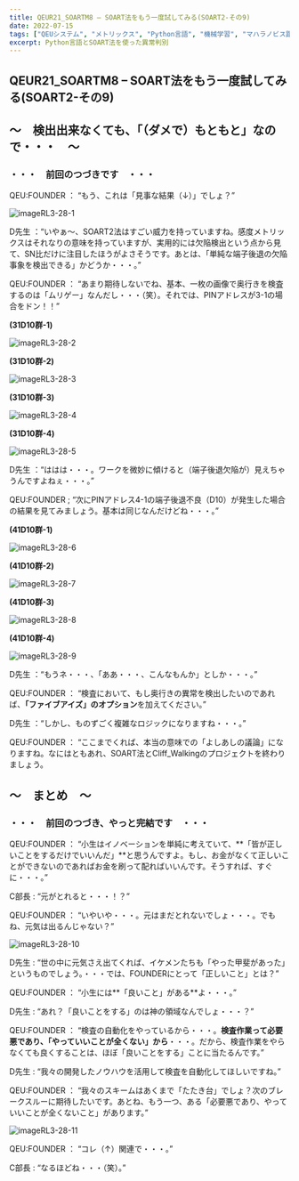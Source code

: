 ```yaml
---
title: QEUR21_SOARTM8 – SOART法をもう一度試してみる(SOART2-その9)
date: 2022-07-15
tags: ["QEUシステム", "メトリックス", "Python言語", "機械学習", "マハラノビス距離", "DX", "Blender", "SOART法", "異常判別"]
excerpt: Python言語とSOART法を使った異常判別
---
```


## QEUR21_SOARTM8 – SOART法をもう一度試してみる(SOART2-その9)

## ～　検出出来なくても、「（ダメで）もともと」なので・・・　～

### ・・・　前回のつづきです　・・・

QEU:FOUNDER ： “もう、これは「見事な結果（↓）」でしょ？”

![imageRL3-28-1](/2022-07-15-QEUR21_SOARTM8/imageRL3-28-1.jpg)

D先生 ：“いやぁ～、SOART2法はすごい威力を持っていますね。感度メトリックスはそれなりの意味を持っていますが、実用的には欠陥検出という点から見て、SN比だけに注目したほうがよさそうです。あとは、「単純な端子後退の欠陥事象を検出できる」かどうか・・・。”

QEU:FOUNDER ： “あまり期待しないでね、基本、一枚の画像で奥行きを検査するのは「ムリゲー」なんだし・・・（笑）。それでは、PINアドレスが3-1の場合をドン！！”

**(31D10群-1)**

![imageRL3-28-2](/2022-07-15-QEUR21_SOARTM8/imageRL3-28-2.jpg)

**(31D10群-2)**

![imageRL3-28-3](/2022-07-15-QEUR21_SOARTM8/imageRL3-28-3.jpg)

**(31D10群-3)**

![imageRL3-28-4](/2022-07-15-QEUR21_SOARTM8/imageRL3-28-4.jpg)

**(31D10群-4)**

![imageRL3-28-5](/2022-07-15-QEUR21_SOARTM8/imageRL3-28-5.jpg)

D先生 ：“ははは・・・。ワークを微妙に傾けると（端子後退欠陥が）見えちゃうんですよねぇ・・・。”

QEU:FOUNDER ; “次にPINアドレス4-1の端子後退不良（D10）が発生した場合の結果を見てみましょう。基本は同じなんだけどね・・・。”

**(41D10群-1)**

![imageRL3-28-6](/2022-07-15-QEUR21_SOARTM8/imageRL3-28-6.jpg)

**(41D10群-2)**

![imageRL3-28-7](/2022-07-15-QEUR21_SOARTM8/imageRL3-28-7.jpg)

**(41D10群-3)**

![imageRL3-28-8](/2022-07-15-QEUR21_SOARTM8/imageRL3-28-8.jpg)

**(41D10群-4)**

![imageRL3-28-9](/2022-07-15-QEUR21_SOARTM8/imageRL3-28-9.jpg)

D先生 ：“もうネ・・・、「ああ・・・、こんなもんか」としか・・・。”

QEU:FOUNDER ： “検査において、もし奥行きの異常を検出したいのであれば、**「ファイブアイズ」のオプション**を加えてください。”

D先生 ：“しかし、ものずごく複雑なロジックになりますね・・・。”

QEU:FOUNDER ： “ここまでくれば、本当の意味での「よしあしの議論」になりますね。なにはともあれ、SOART法とCliff_Walkingのプロジェクトを終わりましょう。

## ～　まとめ　～

### ・・・　前回のつづき、やっと完結です　・・・

QEU:FOUNDER ： “小生はイノベーションを単純に考えていて、**「皆が正しいことをするだけでいいんだ」**と思うんですよ。もし、お金がなくて正しいことができないのであればお金を刷って配ればいいんです。そうすれば、すぐに・・・。”

C部長 : “元がとれると・・・！？”

QEU:FOUNDER ： “いやいや・・・。元はまだとれないでしょ・・・。でもね、元気は出るんじゃない？”

![imageRL3-28-10](/2022-07-15-QEUR21_SOARTM8/imageRL3-28-10.jpg)

D先生 : “世の中に元気さえ出てくれば、イケメンたちも「やった甲斐があった」というものでしょう。・・・では、FOUNDERにとって「正しいこと」とは？”

QEU:FOUNDER ： “小生には**「良いこと」がある**よ・・・。”

D先生 : “あれ？「良いことをする」のは神の領域なんでしょ・・・？”

QEU:FOUNDER ： “検査の自動化をやっているから・・・。**検査作業って必要悪であり、「やっていいことが全くない」から**・・・。だから、検査作業をやらなくても良くすることは、ほぼ「良いことをする」ことに当たるんです。”

D先生 : “我々の開発したノウハウを活用して検査を自動化してほしいですね。”

QEU:FOUNDER ： “我々のスキームはあくまで「たたき台」でしょ？次のブレークスルーに期待したいです。あとね、もう一つ、ある「必要悪であり、やっていいことが全くないこと」があります。”

![imageRL3-28-11](/2022-07-15-QEUR21_SOARTM8/imageRL3-28-11.jpg)

QEU:FOUNDER ： “コレ（↑）関連で・・・。”

C部長 : “なるほどね・・・（笑）。”
